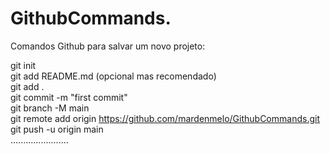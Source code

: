 # GithubCommands.

Comandos Github para salvar um novo projeto:

git init <br/>
git add README.md (opcional mas recomendado) <br/>
git add . <br/>
git commit -m "first commit" <br/>
git branch -M main <br/>
git remote add origin https://github.com/mardenmelo/GithubCommands.git <br/>
git push -u origin main <br/>
.......................
